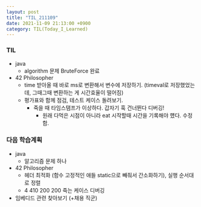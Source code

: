 ```yaml
---
layout: post
title: "TIL_211109"
date: 2021-11-09 21:13:00 +0900
category: TIL(Today_I_Learned)
---
```


### TIL
- java
	- algorithm 문제 BruteForce 완료
- 42 Philosopher
	- time 받아올 때 바로 ms로 변환해서 변수에 저장하기. (timeval로 저장했었는데, 그때그때 변환하는 게 시간효율이 떨어짐)
	- 평가표와 함께 점검, 테스트 케이스 돌려보기.
		- 죽을 때 타임스탬프가 이상하다. 갑자기 훅 건너뛴다 디버깅!
			- 원래 다먹은 시점이 아니라 eat 시작할때 시간을 기록해야 헀다. 수정함. 

### 다음 학습계획
- java
	- 알고리즘 문제 하나
- 42 Philosopher
	- 헤더 최적화 (함수 고정적인 애들 static으로 빼줘서 간소화하기), 실행 순서대로 정렬
	- 4 410 200 200 죽는 케이스 디버깅
- 임베디드 관련 찾아보기 (+채용 직군)